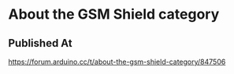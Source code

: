 # About the GSM Shield category

## Published At

https://forum.arduino.cc/t/about-the-gsm-shield-category/847506
